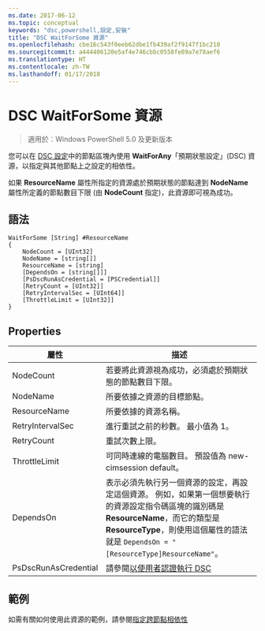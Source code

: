 ```yaml
---
ms.date: 2017-06-12
ms.topic: conceptual
keywords: "dsc,powershell,設定,安裝"
title: "DSC WaitForSome 資源"
ms.openlocfilehash: cbe16c543f0eeb62dbe1fb439af2f9147f1bc210
ms.sourcegitcommit: a444406120e5af4e746cbbc0558fe89a7e78aef6
ms.translationtype: HT
ms.contentlocale: zh-TW
ms.lasthandoff: 01/17/2018
---
```

# <a name="dsc-waitforsome-resource"></a>DSC WaitForSome 資源

> 適用於︰Windows PowerShell 5.0 及更新版本

您可以在 [DSC 設定](configurations.md)中的節點區塊內使用 **WaitForAny**「預期狀態設定」(DSC) 資源，以指定與其他節點上之設定的相依性。

如果 **ResourceName** 屬性所指定的資源處於預期狀態的節點達到 **NodeName** 屬性所定義的節點數目下限 (由 **NodeCount** 指定)，此資源即可視為成功。 


## <a name="syntax"></a>語法

```
WaitForSome [String] #ResourceName
{
    NodeCount = [UInt32]
    NodeName = [string[]]
    ResourceName = [string]
    [DependsOn = [string[]]]
    [PsDscRunAsCredential = [PSCredential]]
    [RetryCount = [UInt32]]
    [RetryIntervalSec = [UInt64]]
    [ThrottleLimit = [UInt32]]
}
```

## <a name="properties"></a>Properties

|  屬性  |  描述   | 
|---|---| 
| NodeCount| 若要將此資源視為成功，必須處於預期狀態的節點數目下限。|
| NodeName| 所要依據之資源的目標節點。| 
| ResourceName| 所要依據的資源名稱。| 
| RetryIntervalSec| 進行重試之前的秒數。 最小值為 1。| 
| RetryCount| 重試次數上限。| 
| ThrottleLimit| 可同時連線的電腦數目。 預設值為 new-cimsession default。| 
| DependsOn | 表示必須先執行另一個資源的設定，再設定這個資源。 例如，如果第一個想要執行的資源設定指令碼區塊的識別碼是 __ResourceName__，而它的類型是 __ResourceType__，則使用這個屬性的語法就是 `DependsOn = "[ResourceType]ResourceName"`。|
| PsDscRunAsCredential | 請參閱[以使用者認證執行 DSC](https://docs.microsoft.com/en-us/powershell/dsc/runasuser) |


## <a name="example"></a>範例

如需有關如何使用此資源的範例，請參閱[指定跨節點相依性](crossNodeDependencies.md)

